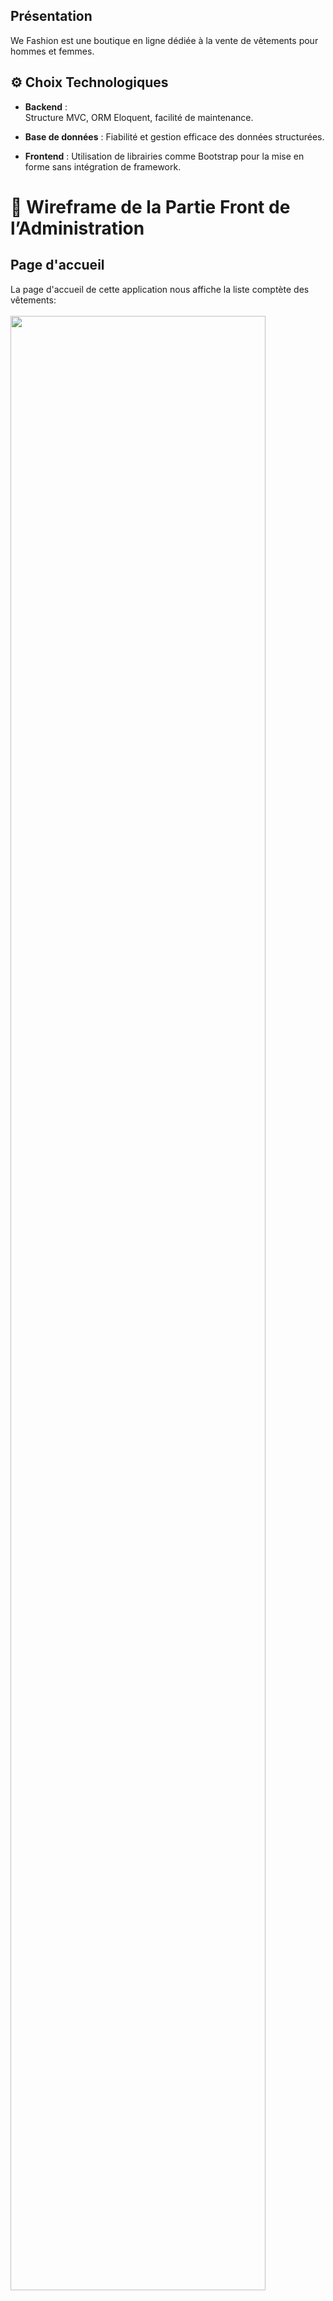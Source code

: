 ## Présentation

We Fashion est une boutique en ligne dédiée à la vente de vêtements pour hommes et femmes.

## ⚙️ Choix Technologiques

- **Backend** :  
  Structure MVC, ORM Eloquent, facilité de maintenance.

- **Base de données** : 
  Fiabilité et gestion efficace des données structurées.

- **Frontend** : Utilisation de librairies comme Bootstrap pour la mise en forme sans intégration de framework.

# 🎨 Wireframe de la Partie Front de l’Administration

## Page d'accueil
La page d'accueil de cette application nous affiche la liste comptète des vêtements:<br><br>
        <img src="https://github.com/Sekma/wefashion/blob/main/img_interface/home.jpeg" width="90%" alt=""><br><br>
On cliquant sur un article, ça nous affiche tous les details sur l'article: Produit, Description, Prix, Taille....<br><br>
        <img src="https://github.com/Sekma/wefashion/blob/main/img_interface/show.jpeg" width="90%" alt=""><br><br>
## Catégorie
On peut afficher les articles par catégorie, en choisissant la catégorie et en cliquant dessus (dans la barre de navigation).<br><br>
<img src="https://github.com/Sekma/wefashion/blob/main/img_interface/homme.jpeg" width="90%" alt=""><br><br>
## Auteur
On peut aussi les afficher les articles en promotion, en cliquant dessus (dans la barre de navigation).<br><br>
<img src="https://github.com/Sekma/wefashion/blob/main/img_interface/soldes.jpeg" width="90%" alt=""><br><br>
## Partie Admin
### Login
Pour accéder au partie Admin et modifier le contenu du boutique, vous devez vous connecter en ajoutant "/admin" dans l'url, et remplire les champs necessaire (email, password).<br>
    <img src="https://github.com/Sekma/wefashion/blob/main/img_interface/back-login.jpeg" width="90%" alt=""><br><br>

## Accueil - Admin
<img src="https://github.com/Sekma/wefashion/blob/main/img_interface/back-welcome.jpeg" width="90%" alt="">
    
### Liste (Catégories)
<img src="https://github.com/Sekma/wefashion/blob/main/img_interface/back-categorie.jpeg" width="90%" alt=""><br><br>

### Liste & Details (Articles)
<div display:inline-block>
    <img src="https://github.com/Sekma/wefashion/blob/main/img_interface/back-produits.jpeg" width="50%" alt="">
    <img src="https://github.com/Sekma/wefashion/blob/main/img_interface/back-show-produit.jpeg" width="50%" align=right alt="">
</div><br><br>

## Create
<div display:inline-block>
    <img src="https://github.com/Sekma/wefashion/blob/main/img_interface/back-create-categorie.jpeg" width="50%" alt="">
    <img src="https://github.com/Sekma/wefashion/blob/main/img_interface/back-create-produit.jpeg" width="50%" align=right alt="">
</div><br><br>

## Edit
<div display:inline-block>
    <img src="https://github.com/Sekma/wefashion/blob/main/img_interface/back-edit-categorie.jpeg" width="50%" alt="">
    <img src="https://github.com/Sekma/wefashion/blob/main/img_interface/back-edit-produit.jpeg" width="50%" align=right alt="">
</div><br><br>

## Delete
<div display:inline-block>
    <img src="https://github.com/Sekma/wefashion/blob/main/img_interface/back-delete-categorie.jpeg" width="50%" alt="">
    <img src="https://github.com/Sekma/wefashion/blob/main/img_interface/back-delete-produit.jpeg" width="50%" align=right alt="">
</div><br><br>

# Fabriqué avec
<div style="display: inline_block"><br>
  <img align="center" alt="Rafa-vscode" height="50" width="50" src="https://raw.githubusercontent.com/devicons/devicon/master/icons/vscode/vscode-original.svg">
  <img align="center" alt="Rafa-laravel" height="50" width="50" src="https://raw.githubusercontent.com/devicons/devicon/master/icons/laravel/laravel-original.svg">
  <img align="center" alt="Rafa-mysql" height="50" width="50" src="https://raw.githubusercontent.com/devicons/devicon/master/icons/mysql/mysql-original.svg">
  <img align="center" alt="Rafa-php" height="50" width="50" src="https://raw.githubusercontent.com/devicons/devicon/master/icons/php/php-original.svg">
  <img align="center" alt="Rafa-Js" height="50" width="50" src="https://raw.githubusercontent.com/devicons/devicon/master/icons/javascript/javascript-original.svg">
  <img align="center" alt="Rafa-Bootstrap" height="50" width="50" src="https://raw.githubusercontent.com/devicons/devicon/master/icons/bootstrap/bootstrap-original.svg">
</div><br><hr>

# Auteur
- Sekma Mohamed Hedi <a href="https://github.com/Sekma">@Sekma<a/>

